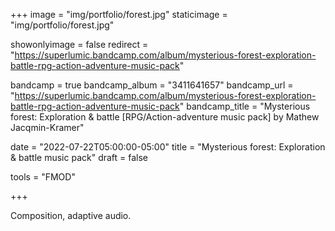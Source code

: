 +++
image = "img/portfolio/forest.jpg"
staticimage = "img/portfolio/forest.jpg"

showonlyimage = false
redirect = "https://superlumic.bandcamp.com/album/mysterious-forest-exploration-battle-rpg-action-adventure-music-pack"

bandcamp = true
bandcamp_album = "3411641657"
bandcamp_url = "https://superlumic.bandcamp.com/album/mysterious-forest-exploration-battle-rpg-action-adventure-music-pack"
bandcamp_title = "Mysterious forest: Exploration & battle [RPG/Action-adventure music pack] by Mathew Jacqmin-Kramer"

date = "2022-07-22T05:00:00-05:00"
title = "Mysterious forest: Exploration & battle music pack"
draft = false

tools = "FMOD"

+++

Composition, adaptive audio.